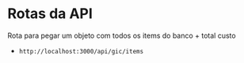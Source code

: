 # Rotas da API
Rota para pegar um objeto com todos os items do banco + total custo
- ```http://localhost:3000/api/gic/items```